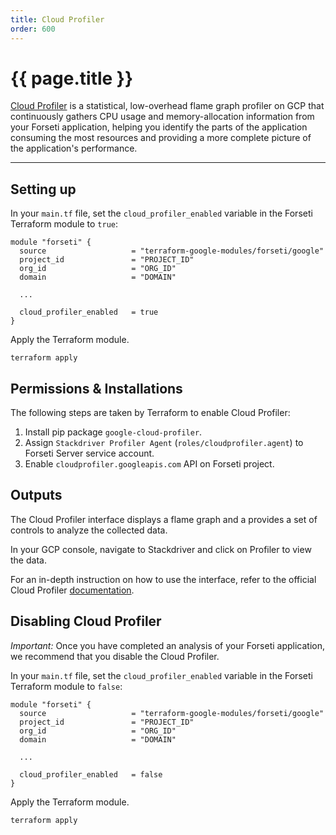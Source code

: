 ```yaml
---
title: Cloud Profiler
order: 600
---
```


# {{ page.title }}

[Cloud Profiler](https://cloud.google.com/profiler/) is a statistical, low-overhead flame graph profiler on GCP that continuously gathers CPU usage and memory-allocation information from your Forseti application, helping you identify 
the parts of the application consuming the most resources and providing a more complete picture of the application's performance.

---

## Setting up

In your `main.tf` file, set the `cloud_profiler_enabled` variable in the Forseti Terraform module to `true`:

```
module "forseti" {
  source                   = "terraform-google-modules/forseti/google"
  project_id               = "PROJECT_ID"
  org_id                   = "ORG_ID"
  domain                   = "DOMAIN"
  
  ...
  
  cloud_profiler_enabled   = true
}
```

Apply the Terraform module.

```
terraform apply
```

## Permissions & Installations

The following steps are taken by Terraform to enable Cloud Profiler:

1. Install pip package `google-cloud-profiler`.
1. Assign `Stackdriver Profiler Agent` (`roles/cloudprofiler.agent`) to Forseti Server service account.
1. Enable `cloudprofiler.googleapis.com` API on Forseti project.

## Outputs

The Cloud Profiler interface displays a flame graph and a provides a set of controls to analyze the collected data.

In your GCP console, navigate to Stackdriver and click on Profiler to view the data.

For an in-depth instruction on how to use the interface, refer to the official Cloud Profiler 
[documentation](https://cloud.google.com/profiler/docs/using-profiler).

## Disabling Cloud Profiler

*Important:* Once you have completed an analysis of your Forseti application, we recommend that you disable the Cloud Profiler.

In your `main.tf` file, set the `cloud_profiler_enabled` variable in the Forseti Terraform module to `false`:

```
module "forseti" {
  source                   = "terraform-google-modules/forseti/google"
  project_id               = "PROJECT_ID"
  org_id                   = "ORG_ID"
  domain                   = "DOMAIN"
  
  ...
  
  cloud_profiler_enabled   = false
}
```

Apply the Terraform module.

```
terraform apply
```
